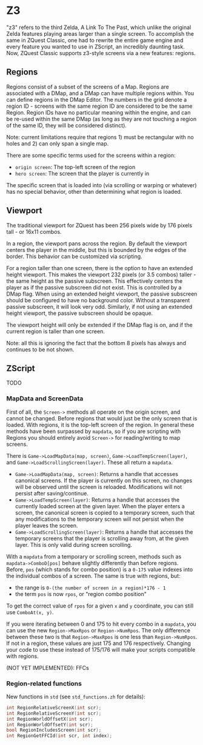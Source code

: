 # Z3

"z3" refers to the third Zelda, A Link To The Past, which unlike the original Zelda features playing areas larger than a single screen. To accomplish the same in ZQuest Classic, one had to rewrite the entire game engine and every feature you wanted to use in ZScript, an incredibly daunting task. Now, ZQuest Classic supports z3-style screens via a new features: regions.

## Regions

Regions consist of a subset of the screens of a Map. Regions are associated with a DMap, and a DMap can have multiple regions within. You can define regions in the DMap Editor. The numbers in the grid denote a region ID - screens with the same region ID are considered to be the same Region. Region IDs have no particular meaning within the engine, and can be re-used within the same DMap (as long as they are not touching a region of the same ID, they will be considered distinct).

Note: current limitations require that regions 1) must be rectangular with no holes and 2) can only span a single map.

There are some specific terms used for the screens within a region:

* `origin screen`: The top-left screen of the region
* `hero screen`: The screen that the player is currently in

The specific screen that is loaded into (via scrolling or warping or whatever) has no special behavior, other than determining what
region is loaded.

## Viewport

The traditional viewport for ZQuest has been 256 pixels wide by 176 pixels tall - or 16x11 combos.

In a region, the viewport pans across the region. By default the viewport centers the player in the middle, but this is bounded by the edges of the border. This behavior can be customized via scripting.

For a region taller than one screen, there is the option to have an extended height viewport. This makes the viewport 232 pixels (or 3.5 combos) taller - the same height as the passive subscreen. This effectively centers the player as if the passive subscreen did not exist. This is controlled by a DMap flag. When using an extended height viewport, the passive subscreen should be configured to have no background color. Without a transparent passive subscreen, it will look very odd. Similarly, if not using an extended height viewport, the passive subscreen should be opaque.

The viewport height will only be extended if the DMap flag is on, and if the current region is taller than one screen.

Note: all this is ignoring the fact that the bottom 8 pixels has always and continues to be not shown.

## ZScript

TODO

### MapData and ScreenData

First of all, the `Screen->` methods all operate on the origin screen, and cannot be changed. Before regions that would just be the only screen that is loaded. With regions, it is the top-left screen of the region. In general these methods have been surpassed by `mapdata`, so if you are scripting with Regions you should entirely avoid `Screen->` for reading/writing to map screens.

There is `Game->LoadMapData(map, screen)`, `Game->LoadTempScreen(layer)`, and `Game->LoadScrollingScreen(layer)`. These all return a `mapdata`.

* `Game->LoadMapData(map, screen)`: Returns a handle that accesses canonical screens. If the player is currently on this screen, no changes will be observed until the screen is reloaded. Modifications will not persist after saving/continue.
* `Game->LoadTempScreen(layer)`: Returns a handle that accesses the currently loaded screen at the given layer. When the player enters a screen, the canonical screen is copied to a temporary screen, such that any modifications to the temporary screen will not persist when the player leaves the screen.
* `Game->LoadScrollingScreen(layer)`: Returns a handle that accesses the temporary screens that the player is scrolling away from, at the given layer. This is only valid during screen scrolling.

With a `mapdata` from a temporary or scrolling screen, methods such as `mapdata->ComboD[pos]` behave slightly differently than before regions. Before, `pos` (which stands for combo position) is a `0-175` value indexes into the individual combos of a screen. The same is true with regions,  but:

* the range is `0-(the number of screen in a region)*176 - 1`
* the term `pos` is now `rpos`, or "region combo position"

To get the correct value of `rpos` for a given `x` and `y` coordinate, you can still use `ComboAt(x, y)`.

If you were iterating between 0 and 175 to hit every combo in a `mapdata`, you can use the new `Region->MaxRpos` or `Region->NumRpos`. The only difference between these two is that `Region->MaxRpos` is one less than `Region->NumRpos`. If not in a region, these values are just 175 and 176 respectively. Changing your code to use these instead of 175/176 will make your scripts compatible with regions.

(NOT YET IMPLEMENTED): FFCs

### Region-related functions

New functions in `std` (see `std_functions.zh` for details):

```c
int RegionRelativeScreenX(int scr);
int RegionRelativeScreenY(int scr);
int RegionWorldOffsetX(int scr);
int RegionWorldOffsetY(int scr);
bool RegionIncludesScreen(int scr);
int RegionGetFFCId(int scr, int index);
```
